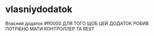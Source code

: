 # vlasniydodatok
Власний додаток
#ff0000 ДЛЯ ТОГО ЩОБ ЦЕЙ ДОДАТОК РОБИВ ПОТРІБНО МАТИ КОНТРОЛЛЕР ТА REST 
